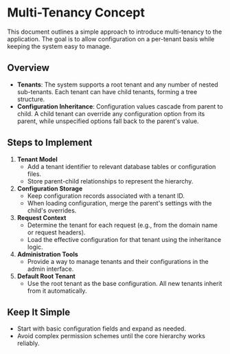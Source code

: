 # Multi-Tenancy Concept

This document outlines a simple approach to introduce multi-tenancy to the application. The goal is to allow configuration on a per-tenant basis while keeping the system easy to manage.

## Overview
- **Tenants**: The system supports a root tenant and any number of nested sub-tenants. Each tenant can have child tenants, forming a tree structure.
- **Configuration Inheritance**: Configuration values cascade from parent to child. A child tenant can override any configuration option from its parent, while unspecified options fall back to the parent's value.

## Steps to Implement
1. **Tenant Model**
   - Add a tenant identifier to relevant database tables or configuration files.
   - Store parent-child relationships to represent the hierarchy.
2. **Configuration Storage**
   - Keep configuration records associated with a tenant ID.
   - When loading configuration, merge the parent's settings with the child's overrides.
3. **Request Context**
   - Determine the tenant for each request (e.g., from the domain name or request headers).
   - Load the effective configuration for that tenant using the inheritance logic.
4. **Administration Tools**
   - Provide a way to manage tenants and their configurations in the admin interface.
5. **Default Root Tenant**
   - Use the root tenant as the base configuration. All new tenants inherit from it automatically.

## Keep It Simple
- Start with basic configuration fields and expand as needed.
- Avoid complex permission schemes until the core hierarchy works reliably.

